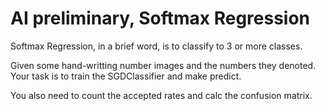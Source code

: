 # AI preliminary, Softmax Regression

Softmax Regression, in a brief word, is to classify to 3 or more classes.

Given some hand-writting number images and the numbers they denoted. Your task is to train the SGDClassifier and make predict.

You also need to count the accepted rates and calc the confusion matrix.
